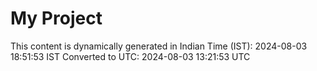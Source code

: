 # My Project

This content is dynamically generated in Indian Time (IST): 2024-08-03 18:51:53 IST
Converted to UTC: 2024-08-03 13:21:53 UTC
